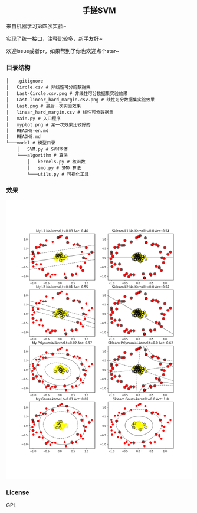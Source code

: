 <h2 align="center">手搓SVM</h1>

来自机器学习第四次实验~

实现了统一接口，注释比较多，新手友好~

欢迎issue或者pr，如果帮到了你也欢迎点个star~

### 目录结构

```tree
│   .gitignore
│   Circle.csv # 非线性可分的数据集
│   Last-Circle.csv.png # 非线性可分数据集实验效果
│   Last-linear_hard_margin.csv.png # 线性可分数据集实验效果
│   Last.png # 最后一次实验效果
│   linear_hard_margin.csv # 线性可分数据集
│   main.py # 入口程序
│   myplot.png # 某一次效果比较好的
│   README-en.md
│   README.md
└───model # 模型目录
    │   SVM.py # SVM本体
    └───algorithm # 算法
        │   kernels.py # 核函数
        │   smo.py # SMO 算法
        └───utils.py # 可视化工具
```

### 效果

![](myplot.png)

### License

GPL